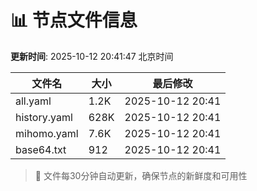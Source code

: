 # 📊 节点文件信息

**更新时间**: 2025-10-12 20:41:47 北京时间

| 文件名 | 大小 | 最后修改 |
|--------|------|----------|
| all.yaml | 1.2K | 2025-10-12 20:41 |
| history.yaml | 628K | 2025-10-12 20:41 |
| mihomo.yaml | 7.6K | 2025-10-12 20:41 |
| base64.txt | 912 | 2025-10-12 20:41 |

> 🔄 文件每30分钟自动更新，确保节点的新鲜度和可用性
